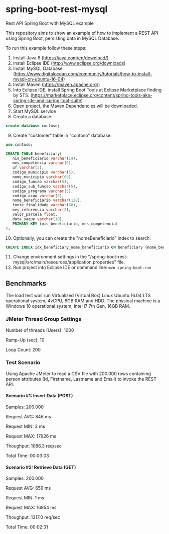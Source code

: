 # spring-boot-rest-mysql
Rest API Spring Boot with MySQL example

This repository aims to show an example of how to implement a REST API using Spring Boot, persisting data in MySQL Database.

To run this example follow these steps:

1. Install Java 8 (https://java.com/en/download/)
2. Install Eclipse IDE (http://www.eclipse.org/downloads)
3. Install MySQL Database (https://www.digitalocean.com/community/tutorials/how-to-install-mysql-on-ubuntu-16-04)
4. Install Maven (https://maven.apache.org/)
5. Into Eclipse IDE, install Spring Boot Tools at Eclipse Marketplace finding by STS. (https://marketplace.eclipse.org/content/spring-tools-aka-spring-ide-and-spring-tool-suite)
6. Open project, the Maven Dependencies will be downloaded.
7. Start MySQL service
8. Create a database:
```sql
create database contoso;
```
9. Create "customer" table in "contoso" database:
```sql
use contoso;

CREATE TABLE beneficiary(
   nis_beneficiario varchar(14),
   mes_competencia varchar(6),
   uf varchar(2),
   codigo_municipio varchar(5),
   nome_municipio varchar(60),
   codigo_funcao varchar(5),
   codigo_sub_funcao varchar(5),
   codigo_programa varchar(5),
   codigo_acao varchar(5),
   nome_beneficiario varchar(120),
   fonte_finalidade varchar(60),
   mes_referencia varchar(2),
   valor_parcela float,
   data_saque varchar(10),
   PRIMARY KEY (nis_beneficiario, mes_competencia)
);
```
    
10. Optionally, you can create the "nomeBeneficiario" index to search:
```sql
CREATE INDEX idx_beneficiary_nome_beneficiario ON beneficiary (nome_beneficiario(120));
```
11. Change environment settings in the "/spring-boot-rest-mysql/src/main/resources/application.properties" file.
12. Run project into Eclipse IDE or command line: `mvn spring-boot:run`

## Benchmarks

The load test was run Virtualized (Virtual Box) Linux Ubuntu 16.04 LTS operational system, 4vCPU, 6GB RAM and HDD. The physical machine is a Windows 10 operational system, Intel i7 7th Gen, 16GB RAM.

### JMeter Thread Group Settings

Number of threads (Users): 1000

Ramp-Up (sec): 10

Loop Count: 200

### Test Scenario

Using Apache JMeter to read a CSV file with 200.000 rows containing person attributes (Id, Firstname, Lastname and Email) to invoke the REST API.

#### Scenario #1: Insert Data (POST)

Samples: 200.000

Request AVG: 846 ms

Request MIN: 3 ms

Request MAX: 17926 ms

Thoughput: 1086.3 req/sec

Total Time: 00:03:03

#### Scenario #2: Retrieve Data (GET)

Samples: 200.000

Request AVG: 659 ms

Request MIN: 1 ms

Request MAX: 16954 ms

Thoughput: 1317.0 req/sec

Total Time: 00:02:31




